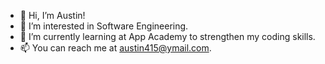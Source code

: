 - 👋 Hi, I’m Austin!
- 👀 I’m interested in Software Engineering.
- 🌱 I’m currently learning at App Academy to strengthen my coding skills.
- 📫 You can reach me at austin415@ymail.com.
<!---
lamtran415/lamtran415 is a ✨ special ✨ repository because its `README.md` (this file) appears on your GitHub profile.
You can click the Preview link to take a look at your changes.
--->
<!-- - 💞️ I’m looking to collaborate on any fun projects. -->
